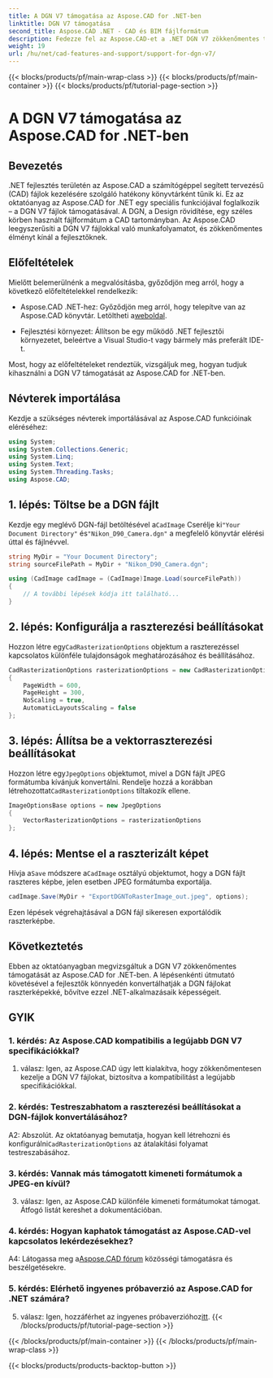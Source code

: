 ```yaml
---
title: A DGN V7 támogatása az Aspose.CAD for .NET-ben
linktitle: DGN V7 támogatása
second_title: Aspose.CAD .NET - CAD és BIM fájlformátum
description: Fedezze fel az Aspose.CAD-et a .NET DGN V7 zökkenőmentes támogatásához. Konvertálja a DGN fájlokat raszterképekké a lépésenkénti útmutatás segítségével.
weight: 19
url: /hu/net/cad-features-and-support/support-for-dgn-v7/
---
```


{{< blocks/products/pf/main-wrap-class >}}
{{< blocks/products/pf/main-container >}}
{{< blocks/products/pf/tutorial-page-section >}}

# A DGN V7 támogatása az Aspose.CAD for .NET-ben

## Bevezetés

.NET fejlesztés területén az Aspose.CAD a számítógéppel segített tervezésű (CAD) fájlok kezelésére szolgáló hatékony könyvtárként tűnik ki. Ez az oktatóanyag az Aspose.CAD for .NET egy speciális funkciójával foglalkozik – a DGN V7 fájlok támogatásával. A DGN, a Design rövidítése, egy széles körben használt fájlformátum a CAD tartományban. Az Aspose.CAD leegyszerűsíti a DGN V7 fájlokkal való munkafolyamatot, és zökkenőmentes élményt kínál a fejlesztőknek.

## Előfeltételek

Mielőtt belemerülnénk a megvalósításba, győződjön meg arról, hogy a következő előfeltételekkel rendelkezik:

-  Aspose.CAD .NET-hez: Győződjön meg arról, hogy telepítve van az Aspose.CAD könyvtár. Letöltheti a[weboldal](https://releases.aspose.com/cad/net/).

- Fejlesztési környezet: Állítson be egy működő .NET fejlesztői környezetet, beleértve a Visual Studio-t vagy bármely más preferált IDE-t.

Most, hogy az előfeltételeket rendeztük, vizsgáljuk meg, hogyan tudjuk kihasználni a DGN V7 támogatását az Aspose.CAD for .NET-ben.

## Névterek importálása

Kezdje a szükséges névterek importálásával az Aspose.CAD funkcióinak eléréséhez:

```csharp
using System;
using System.Collections.Generic;
using System.Linq;
using System.Text;
using System.Threading.Tasks;
using Aspose.CAD;
```

## 1. lépés: Töltse be a DGN fájlt

 Kezdje egy meglévő DGN-fájl betöltésével a`CadImage` Cserélje ki`"Your Document Directory"` és`"Nikon_D90_Camera.dgn"` a megfelelő könyvtár elérési úttal és fájlnévvel.

```csharp
string MyDir = "Your Document Directory";
string sourceFilePath = MyDir + "Nikon_D90_Camera.dgn";

using (CadImage cadImage = (CadImage)Image.Load(sourceFilePath))
{
    // A további lépések kódja itt található...
}
```

## 2. lépés: Konfigurálja a raszterezési beállításokat

 Hozzon létre egy`CadRasterizationOptions` objektum a raszterezéssel kapcsolatos különféle tulajdonságok meghatározásához és beállításához.

```csharp
CadRasterizationOptions rasterizationOptions = new CadRasterizationOptions
{
    PageWidth = 600,
    PageHeight = 300,
    NoScaling = true,
    AutomaticLayoutsScaling = false
};
```

## 3. lépés: Állítsa be a vektorraszterezési beállításokat

 Hozzon létre egy`JpegOptions` objektumot, mivel a DGN fájlt JPEG formátumba kívánjuk konvertálni. Rendelje hozzá a korábban létrehozottat`CadRasterizationOptions` tiltakozik ellene.

```csharp
ImageOptionsBase options = new JpegOptions
{
    VectorRasterizationOptions = rasterizationOptions
};
```

## 4. lépés: Mentse el a raszterizált képet

 Hívja a`Save` módszere a`CadImage` osztályú objektumot, hogy a DGN fájlt raszteres képbe, jelen esetben JPEG formátumba exportálja.

```csharp
cadImage.Save(MyDir + "ExportDGNToRasterImage_out.jpeg", options);
```

Ezen lépések végrehajtásával a DGN fájl sikeresen exportálódik raszterképbe.

## Következtetés

Ebben az oktatóanyagban megvizsgáltuk a DGN V7 zökkenőmentes támogatását az Aspose.CAD for .NET-ben. A lépésenkénti útmutató követésével a fejlesztők könnyedén konvertálhatják a DGN fájlokat raszterképekké, bővítve ezzel .NET-alkalmazásaik képességeit.

## GYIK

### 1. kérdés: Az Aspose.CAD kompatibilis a legújabb DGN V7 specifikációkkal?

1. válasz: Igen, az Aspose.CAD úgy lett kialakítva, hogy zökkenőmentesen kezelje a DGN V7 fájlokat, biztosítva a kompatibilitást a legújabb specifikációkkal.

### 2. kérdés: Testreszabhatom a raszterezési beállításokat a DGN-fájlok konvertálásához?

 A2: Abszolút. Az oktatóanyag bemutatja, hogyan kell létrehozni és konfigurálni`CadRasterizationOptions` az átalakítási folyamat testreszabásához.

### 3. kérdés: Vannak más támogatott kimeneti formátumok a JPEG-en kívül?

3. válasz: Igen, az Aspose.CAD különféle kimeneti formátumokat támogat. Átfogó listát kereshet a dokumentációban.

### 4. kérdés: Hogyan kaphatok támogatást az Aspose.CAD-vel kapcsolatos lekérdezésekhez?

 A4: Látogassa meg a[Aspose.CAD fórum](https://forum.aspose.com/c/cad/19) közösségi támogatásra és beszélgetésekre.

### 5. kérdés: Elérhető ingyenes próbaverzió az Aspose.CAD for .NET számára?

 5. válasz: Igen, hozzáférhet az ingyenes próbaverzióhoz[itt](https://releases.aspose.com/).
{{< /blocks/products/pf/tutorial-page-section >}}

{{< /blocks/products/pf/main-container >}}
{{< /blocks/products/pf/main-wrap-class >}}

{{< blocks/products/products-backtop-button >}}
